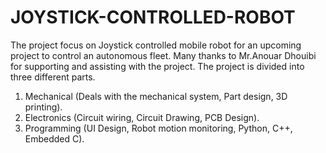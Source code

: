 # JOYSTICK-CONTROLLED-ROBOT
The project focus on Joystick controlled mobile robot for an upcoming project to control an autonomous fleet. 
Many thanks to Mr.Anouar Dhouibi for supporting and assisting with the project.
The project is divided into three different parts.  
1) Mechanical (Deals with the mechanical system, Part design, 3D printing). 
2) Electronics (Circuit wiring, Circuit Drawing, PCB Design). 
3) Programming (UI Design, Robot motion monitoring, Python, C++, Embedded C).
